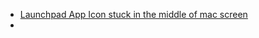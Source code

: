 - [Launchpad App Icon stuck in the middle of mac screen](https://apple.stackexchange.com/questions/221613/macos-app-icon-stuck-on-my-screen)
- 